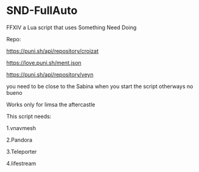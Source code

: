 # SND-FullAuto
FFXIV a Lua script that uses Something Need Doing

Repo:

https://puni.sh/api/repository/croizat

https://love.puni.sh/ment.json

https://puni.sh/api/repository/veyn

you need to be close to the Sabina when you start the script otherways no bueno 

Works only for limsa the aftercastle

This script needs:

1.vnavmesh 

2.Pandora

3.Teleporter

4.lifestream
